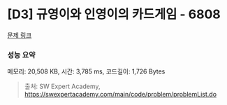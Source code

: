 # [D3] 규영이와 인영이의 카드게임 - 6808 

[문제 링크](https://swexpertacademy.com/main/code/problem/problemDetail.do?contestProbId=AWgv9va6HnkDFAW0) 

### 성능 요약

메모리: 20,508 KB, 시간: 3,785 ms, 코드길이: 1,726 Bytes



> 출처: SW Expert Academy, https://swexpertacademy.com/main/code/problem/problemList.do